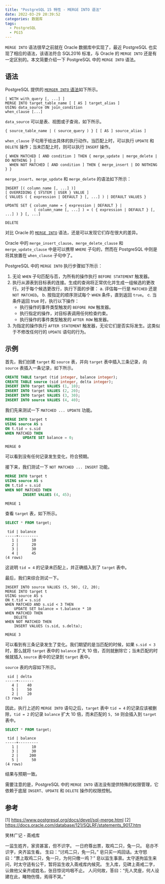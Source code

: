 ```yaml
---
title: "PostgreSQL 15 特性 - MERGE INTO 语法"
date: 2022-03-29 20:39:52
categories: 数据库
tags:
  - PostgreSQL
  - PG15
---
```


`MERGE INTO` 语法很早之前就在 Oracle 数据库中实现了，最近 PostgreSQL 也实现了相应的语法，该语法符合 SQL2016 标准，与 Oracle 的 `MERGE INTO` 还是有一定区别的。本文简要介绍一下 PostgreSQL 中的 `MERGE INTO` 语法。

<!--more-->

## 语法

PostgreSQL 提供的 [`MERGER INTO` 语法](https://www.postgresql.org/docs/devel/sql-merge.html)如下所示。

```
[ WITH with_query [, ...] ]
MERGE INTO target_table_name [ [ AS ] target_alias ]
USING data_source ON join_condition
when_clause [...]
```

`data_source` 可以是表、视图或子查询，如下所示。

```
{ source_table_name | ( source_query ) } [ [ AS ] source_alias ]
```

`when_clause` 子句用于给出具体的执行动作。当匹配上时，可以执行 `UPDATE` 和 `DELETE` 操作；当未匹配上时，则可以执行 `INSERT` 操作。

```
{ WHEN MATCHED [ AND condition ] THEN { merge_update | merge_delete | DO NOTHING } |
  WHEN NOT MATCHED [ AND condition ] THEN { merge_insert | DO NOTHING } }
```

`merge_insert`、`merge_update` 和 `merge_delete` 的语法如下所示：

```
INSERT [( column_name [, ...] )]
[ OVERRIDING { SYSTEM | USER } VALUE ]
{ VALUES ( { expression | DEFAULT } [, ...] ) | DEFAULT VALUES }

UPDATE SET { column_name = { expression | DEFAULT } |
             ( column_name [, ...] ) = ( { expression | DEFAULT } [, ...] ) } [, ...]

DELETE
```

对比 Oracle 的 [`MERGE INTO`](https://docs.oracle.com/database/121/SQLRF/statements_9017.htm) 语法，还是可以发现它们存在很大的差异。

Oracle 中的 `merge_insert_clause`、`merge_delete_clause` 和 `merge_update_clause` 中是可以携带 `WHERE` 子句的，然而在 PostgreSQL 中则是将其放置在 `when_clause` 子句中了。

PostgreSQL 中的 `MERGE INTO` 执行步骤如下所示：

1. 无论 `WHEN` 子句匹配与否，为所有的操作执行 `BEFORE STATEMENT` 触发器。
2. 执行从源表到目标表的连接。生成的查询将正常优化并生成一组候选的更改行。对于每个候选更改行，执行下面的步骤：
   a. 评估每一行是 `MATCHED` 还是 `NOT MATCHED`。
   b. 按指定的顺序测试每个 `WHEN` 条件，直到返回 `true`。
   c. 当条件返回 true 时，执行以下操作：
      - 执行操作的事件类型触发的 `BEFORE ROW` 触发器。
      - 执行指定的操作，对目标表调用任何检查约束。
	  - 执行操作的事件类型触发的 `AFTER ROW` 触发器。
3. 为指定的操作执行 `AFTER STATEMENT` 触发器，无论它们是否实际发生。这类似于不修改任何行的 `UPDATE` 语句的行为。

## 示例

首先，我们创建 `target` 和 `source` 表，并向 `target` 表中插入三条记录，向 `source` 表插入一条记录，如下所示。

```sql
CREATE TABLE target (tid integer, balance integer);
CREATE TABLE source (sid integer, delta integer);
INSERT INTO target VALUES (1, 10);
INSERT INTO target VALUES (2, 20);
INSERT INTO target VALUES (3, 30);
INSERT INTO source VALUES (4, 40);
```

我们先来测试一下 `MATCHED ... UPDATE` 功能。

```sql
MERGE INTO target t
USING source AS s
ON t.tid = s.sid
WHEN MATCHED THEN
        UPDATE SET balance = 0;
```

```
MERGE 0
```

可以看到没有任何记录发生变化，符合预期。

接下来，我们测试一下 `NOT MATCHED ... INSERT` 功能。

```sql
MERGE INTO target t
USING source AS s
ON t.tid = s.sid
WHEN NOT MATCHED THEN
        INSERT VALUES (4, 45);
```

```
MERGE 1
```

查看 `target` 表，如下所示。

```sql
SELECT * FROM target;
```

```
 tid | balance
-----+---------
   1 |      10
   2 |      20
   3 |      30
   4 |      45
(4 rows)
```

这说明 `tid = 4` 的记录未匹配上，并正确插入到了 `target` 表中。

最后，我们来综合测试一下。

```
INSERT INTO source VALUES (5, 50), (2, 20);
MERGE INTO target t
USING source AS s
ON t.tid = s.sid
WHEN MATCHED AND s.sid < 3 THEN
    UPDATE SET balance = t.balance * 10
WHEN MATCHED THEN
    DELETE
WHEN NOT MATCHED THEN
    INSERT VALUES (s.sid, s.delta);
```

```
MERGE 3
```

可以看到有三条记录发生了变化。我们期望的是当匹配的时候，如果 `s.sid < 3` 时，那么就将 `target` 表中的 `balance` 扩大 10 倍，否则就删除它；当未匹配的时候就插入 `source` 表中的记录到 `target` 表中。

`source` 表的内容如下所示。

```
 sid | delta
-----+-------
   4 |    40
   5 |    50
   2 |    20
(3 rows)
```

因此，执行上述的 `MERGE INTO` 语句之后，`target` 表中 `tid = 4` 的记录应该被删除，`tid = 2` 的记录 `balance` 扩大 10 倍，而未匹配的 `5, 50` 则会插入到 `target` 表中。

```sql
SELECT * FROM target;
```

```
 tid | balance
-----+---------
   1 |      10
   3 |      30
   2 |     200
   5 |      50
(4 rows)
```

结果与预期一致。

需要注意的是，PostgreSQL 中的 `MERGE INTO` 语法没有提供特殊的权限管理，它依赖于底层 `INSERT`、`UPDATE` 和 `DELETE` 操作的权限控制。

## 参考

[1] https://www.postgresql.org/docs/devel/sql-merge.html
[2] https://docs.oracle.com/database/121/SQLRF/statements_9017.htm

<div class="just-for-fun">
笑林广记 - 斋戒库

一监生姓齐，家资甚富，但不识字。
一日府尊出票，取鸡二只，兔一只。
皂亦不识字，央齐监生看。
生曰：“讨鸡二只，免一只。”
皂只买一鸡回话。太守怒曰：“票上取鸡二只，兔一只，为何只缴一鸡？”
皂以监生事禀。太守遂拘监生来问，时太守适有公干，暂将监生收入斋戒库内候究。
生入库，见碑上斋戒二字，认做他父亲齐成姓名，张目惊诧呜咽不止。
人问何故，答曰：“先人灵座，何人设建在此，睹物伤情，焉得不哭。”
</div>
